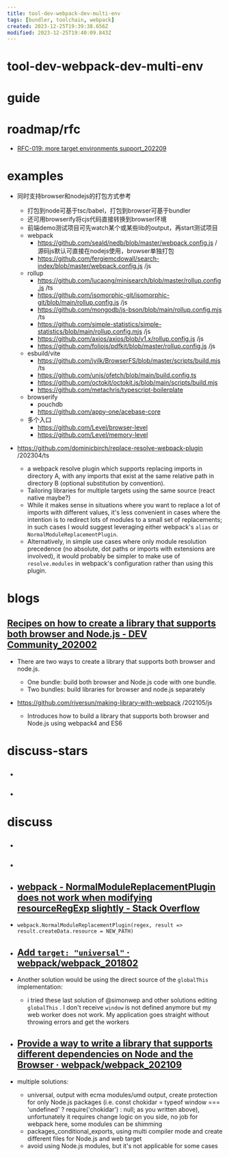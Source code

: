 ```yaml
---
title: tool-dev-webpack-dev-multi-env
tags: [bundler, toolchain, webpack]
created: 2023-12-25T19:39:38.656Z
modified: 2023-12-25T19:40:09.843Z
---
```


# tool-dev-webpack-dev-multi-env

# guide

# roadmap/rfc
- [RFC-019: more target environments support_202209](https://github.com/web-infra-dev/rspack/discussions/648)
# examples
- 同时支持browser和nodejs的打包方式参考
  - 打包到node可基于tsc/babel，打包到browser可基于bundler
  - 还可用browserify将cjs代码直接转换到browser环境
  - 前端demo测试项目可先watch某个或某些lib的output，再start测试项目
  - webpack
    - https://github.com/seald/nedb/blob/master/webpack.config.js /源码js默认可直接在nodejs使用，browser单独打包
    - https://github.com/fergiemcdowall/search-index/blob/master/webpack.config.js /js
  - rollup
    - https://github.com/lucaong/minisearch/blob/master/rollup.config.js /ts
    - https://github.com/isomorphic-git/isomorphic-git/blob/main/rollup.config.js /js
    - https://github.com/mongodb/js-bson/blob/main/rollup.config.mjs /ts
    - https://github.com/simple-statistics/simple-statistics/blob/main/rollup.config.mjs /js
    - https://github.com/axios/axios/blob/v1.x/rollup.config.js /js
    - https://github.com/foliojs/pdfkit/blob/master/rollup.config.js /js
  - esbuild/vite
    - https://github.com/jvilk/BrowserFS/blob/master/scripts/build.mjs /ts
    - https://github.com/unjs/ofetch/blob/main/build.config.ts
    - https://github.com/octokit/octokit.js/blob/main/scripts/build.mjs
    - https://github.com/metachris/typescript-boilerplate
  - browserify
    - pouchdb
    - https://github.com/appy-one/acebase-core
  - 多个入口
    - https://github.com/Level/browser-level
    - https://github.com/Level/memory-level

- https://github.com/dominicbirch/replace-resolve-webpack-plugin /202304/ts
  - a webpack resolve plugin which supports replacing imports in directory A, with any imports that exist at the same relative path in directory B (optional substitution by convention).
  - Tailoring libraries for multiple targets using the same source (react native maybe?)
  - While it makes sense in situations where you want to replace a lot of imports with different values, it's less convenient in cases where the intention is to redirect lots of modules to a small set of replacements; in such cases I would suggest leveraging either webpack's `alias` or `NormalModuleReplacementPlugin`.
  - Alternatively, in simple use cases where only module resolution precedence (no absolute, dot paths or imports with extensions are involved), it would probably be simpler to make use of `resolve.modules` in webpack's configuration rather than using this plugin.
# blogs

## [Recipes on how to create a library that supports both browser and Node.js - DEV Community_202002](https://dev.to/riversun/recipes-on-how-to-create-a-library-that-supports-both-browser-and-node-js-201m)

- There are two ways to create a library that supports both browser and node.js.
  - One bundle: build both browser and Node.js code with one bundle.
  - Two bundles: build libraries for browser and node.js separately

- https://github.com/riversun/making-library-with-webpack /202105/js
  - Introduces how to build a library that supports both browser and Node.js using webpack4 and ES6
# discuss-stars
- ## 

- ## 
# discuss
- ## 

- ## 

- ## [webpack - NormalModuleReplacementPlugin does not work when modifying resourceRegExp slightly - Stack Overflow](https://stackoverflow.com/questions/56741909/normalmodulereplacementplugin-does-not-work-when-modifying-resourceregexp-slight)
- `webpack.NormalModuleReplacementPlugin(regex, result => result.createData.resource = NEW_PATH)`

- ## [Add `target: "universal"` · webpack/webpack_201802](https://github.com/webpack/webpack/issues/6525)
- Another solution would be using the direct source of the `globalThis` implementation:
  - i tried these last solution of @simonwep and other solutions editing `globalThis` . I don't receive `window` is not defined anymore but my web worker does not work.  My application goes straight without throwing errors and get the workers

- ## [Provide a way to write a library that supports different dependencies on Node and the Browser · webpack/webpack_202109](https://github.com/webpack/webpack/issues/14314)
- multiple solutions:
  - universal, output with ecma modules/umd output, create protection for only Node.js packages (i.e. const chokidar = typeof window === 'undefined' ? require('chokidar') : null; as you written above), unfortunately it requires change logic on you side, no job for webpack here, some modules can be shimming
  - packages_conditional_exports, using multi compiler mode and create different files for Node.js and web target
  - avoid using Node.js modules, but it's not applicable for some cases
